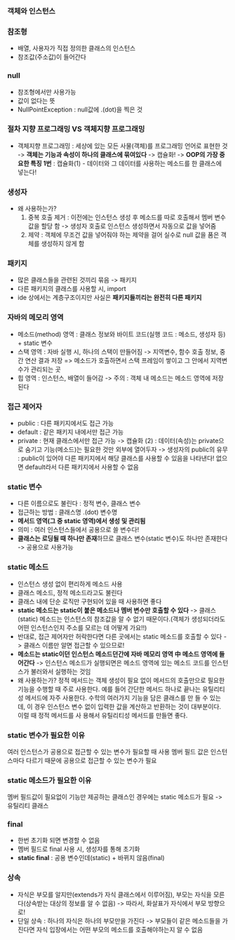 ### 객체와 인스턴스


### 참조형
- 배열, 사용자가 직접 정의한 클래스의 인스턴스
- 참조값(주소값)이 들어간다

### null
- 참조형에서만 사용가능
- 값이 없다는 뜻
- NullPointException : null값에 .(dot)을 찍은 것 

### 절차 지향 프로그래밍 VS 객체지향 프로그래밍
- 객체지향 프로그래밍 : 세상에 있는 모든 사물(객체)를 프로그래밍 언어로 표현한 것 -> **객체는 기능과 속성이 하나의 클래스에 묶여있다** -> 캡슐화!
  -> **OOP의 가장 중요한 특징 1번** : 캡슐화(1) - 데이터와 그 데이터를 사용하는 메소드를 한 클래스에 넣는다!
  
### 생성자 
- 왜 사용하는가?
  1) 중복 호출 제거 : 이전에는 인스턴스 생성 후 메소드를 따로 호출해서 멤버 변수 값을 할당 함 -> 생성자 호출로 인스턴스 생성하면서 자동으로 값을 넣어줌
  2) 제약 : 객체에 무조건 값을 넣어줘야 하는 제약을 걸어 실수로 null 값을 품은 객체를 생성하지 않게 함
 

### 패키지
- 많은 클래스들을 관련된 것끼리 묶음 -> 패키지
- 다른 패키지의 클래스를 사용할 시, import
- ide 상에서는 계층구조이지만 사실은 **패키지들끼리는 완전히 다른 패키지**


### 자바의 메모리 영역
- 메소드(method) 영역 : 클래스 정보와 바이트 코드(실행 코드 : 메소드, 생성자 등) + static 변수 
- 스택 영역 : 자바 실행 시, 하나의 스택이 만들어짐 -> 지역변수, 함수 호출 정보, 중간 연산 결과 저장 => 메소드가 호출하면서 스택 프레임이 쌓이고 그 안에서 지역변수가 관리되는 곳
- 힙 영역 : 인스턴스, 배열이 들어감
  -> 주의 : 객체 내 메소드는 메소드 영역에 저장된다 
### 접근 제어자
- public : 다른 패키지에서도 접근 가능
- default : 같은 패키지 내에서만 접근 가능
- private : 현재 클래스에서만 접근 가능 
  -> 캡슐화 (2) : 데이터(속성)는 private으로 숨기고 기능(메소드)는 필요한 것만 외부에 열어두자
  -> 생성자의 public의 유무 : public이 있어야 다른 패키지에서 해당 클래스를 사용할 수 있음을 나타낸다! 없으면 default라서 다른 패키지에서 사용할 수 없음


### static 변수
- 다른 이름으로도 불린다 : 정적 변수, 클래스 변수
- 접근하는 방법 : 클래스명 .(dot) 변수명
- **메서드 영역(그 중 static 영역)에서 생성 및 관리됨**
- 의미 : 여러 인스턴스들에서 공용으로 쓸 변수다!
- **클래스는 로딩될 때 하나만 존재**하므로 클래스 변수(static 변수)도 하나만 존재한다 -> 공용으로 사용가능


### static 메소드
- 인스턴스 생성 없이 편리하게 메소드 사용
- 클래스 메소드, 정적 메소드라고도 불린다
- 클래스 내에 단순 로직만 구현되어 있을 때 사용하면 좋다
- **static 메소드는 static이 붙은 메소드나 멤버 변수만 호출할 수 있다** -> 클래스(static) 메소드는 인스턴스의 참조값을 알 수 없기 때문이다.(객체가 생성되더라도 어떤 인스턴스인지 주소를 모르는 데 어떻게 가요!!)  
- 반대로, 접근 제어자만 허락한다면 다른 곳에서는 static 메소드를 호출할 수 있다 -> 클래스 이름만 알면 접근할 수 있으므로!
- **메소드는 static이던 인스턴스 메소드던간에 자바 메모리 영역 中 메소드 영역에 들어간다** -> 인스턴스 메소드가 실행되면은 메소드 영역에 있는 메소드 코드를 인스턴스가 불러와서 실행하는 것임 
- 왜 사용하는가? 정적 메서드는 객체 생성이 필요 없이 메서드의 호출만으로 필요한 기능을 수행할 때 주로 사용한다.
예를 들어 간단한 메서드 하나로 끝나는 유틸리티성 메서드에 자주 사용한다. 수학의 여러가지 기능을 담은 클래스를 만
들 수 있는데, 이 경우 인스턴스 변수 없이 입력한 값을 계산하고 반환하는 것이 대부분이다. 이럴 때 정적 메서드를 사
용해서 유틸리티성 메서드를 만들면 좋다.

### static 변수가 필요한 이유 
여러 인스턴스가 공용으로 접근할 수 있는 변수가 필요할 때 사용
멤버 필드 값은 인스턴스마다 다르기 때문에 공용으로 접근할 수 있는 변수가 필요 

### static 메소드가 필요한 이유
멤버 필드값이 필요없이 기능만 제공하는 클래스인 경우에는 static 메소드가 필요 -> 유틸리티 클래스 


### final
- 한번 초기화 되면 변경할 수 없음
- 멤버 필드로 final 사용 시, 생성자를 통해 초기화
- **static final** : 공용 변수인데(static) + 바뀌지 않음(final)


### 상속
- 자식은 부모를 알지만(extends가 자식 클래스에서 이루어짐), 부모는 자식을 모른다(상속받는 대상의 정보를 알 수 없음) -> 따라서, 화살표가 자식에서 부모 방향으로!
- 단일 상속 : 하나의 자식은 하나의 부모만을 가진다 -> 부모들이 같은 메소드들을 가진다면 자식 입장에서는 어떤 부모의 메소드를 호출해야하는지 알 수 없음 
